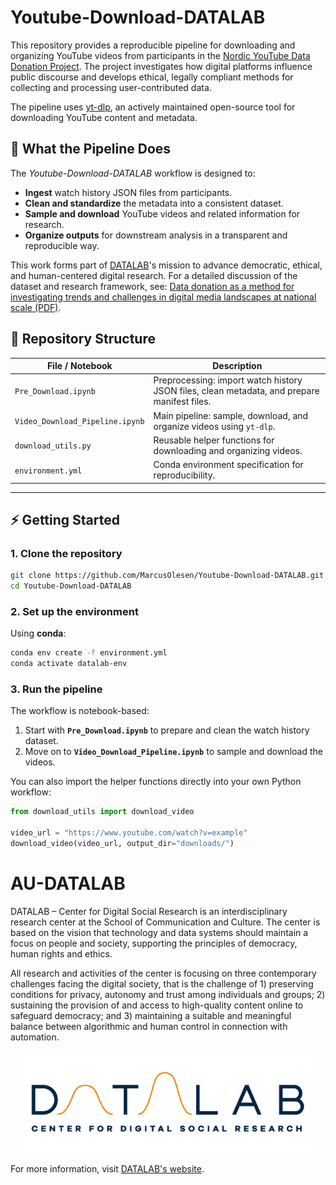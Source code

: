 
# Youtube-Download-DATALAB

This repository provides a reproducible pipeline for downloading and organizing YouTube videos from participants in the [Nordic YouTube Data Donation Project](https://norden.diva-portal.org/smash/record.jsf?pid=diva2%3A1954799&dswid=9605). The project investigates how digital platforms influence public discourse and develops ethical, legally compliant methods for collecting and processing user-contributed data.

The pipeline uses [yt-dlp](https://github.com/yt-dlp/yt-dlp), an actively maintained open-source tool for downloading YouTube content and metadata.


## 🚀 What the Pipeline Does

The *Youtube-Download-DATALAB* workflow is designed to:

* **Ingest** watch history JSON files from participants.
* **Clean and standardize** the metadata into a consistent dataset.
* **Sample and download** YouTube videos and related information for research.
* **Organize outputs** for downstream analysis in a transparent and reproducible way.

This work forms part of [DATALAB](https://datalab.au.dk/)'s mission to advance democratic, ethical, and human-centered digital research.
For a detailed discussion of the dataset and research framework, see:
[Data donation as a method for investigating trends and challenges in digital media landscapes at national scale (PDF)](https://norden.diva-portal.org/smash/get/diva2:1954799/FULLTEXT01.pdf).


## 📂 Repository Structure

| File / Notebook                 | Description                                                                                 |
| ------------------------------- | ------------------------------------------------------------------------------------------- |
| `Pre_Download.ipynb`            | Preprocessing: import watch history JSON files, clean metadata, and prepare manifest files. |
| `Video_Download_Pipeline.ipynb` | Main pipeline: sample, download, and organize videos using `yt-dlp`.                        |
| `download_utils.py`             | Reusable helper functions for downloading and organizing videos.                            |
| `environment.yml`               | Conda environment specification for reproducibility.                                        |

---

## ⚡ Getting Started

### 1. Clone the repository

```bash
git clone https://github.com/MarcusOlesen/Youtube-Download-DATALAB.git
cd Youtube-Download-DATALAB
```

### 2. Set up the environment

Using **conda**:

```bash
conda env create -f environment.yml
conda activate datalab-env
```

### 3. Run the pipeline

The workflow is notebook-based:

1. Start with **`Pre_Download.ipynb`** to prepare and clean the watch history dataset.
2. Move on to **`Video_Download_Pipeline.ipynb`** to sample and download the videos.

You can also import the helper functions directly into your own Python workflow:

```python
from download_utils import download_video

video_url = "https://www.youtube.com/watch?v=example"
download_video(video_url, output_dir="downloads/")
```

# AU-DATALAB

DATALAB – Center for Digital Social Research is an interdisciplinary research center at the School of Communication and Culture. The center is based on the vision that technology and data systems should maintain a focus on people and society, supporting the principles of democracy, human rights and ethics.


All research and activities of the center is focusing on three contemporary challenges facing the digital society, that is the challenge of 1) preserving conditions for privacy, autonomy and trust among individuals and groups; 2) sustaining the provision of and access to high-quality content online to safeguard democracy; and 3) maintaining a suitable and meaningful balance between algorithmic and human control in connection with automation.

<p align="center">
  <img width="460" src="https://github.com/AU-DATALAB/AU-DATALAB/blob/main/images/Datalab_logo_blue_transparent.png">
</p>

For more information, visit [DATALAB's website](https://datalab.au.dk/).
